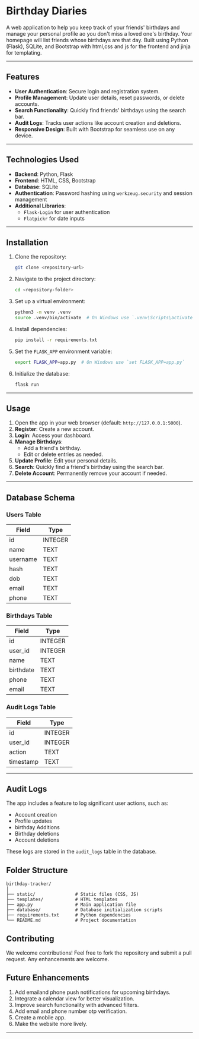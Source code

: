 # Birthday Diaries

A web application to help you keep track of your friends' birthdays and manage your personal profile ao you don't miss a loved one's birthday. Your homepage will list friends whose birthdays are that day. Built using Python (Flask), SQLite, and Bootstrap with html,css and js for the frontend and jinja for templating.

---

## Features

- **User Authentication**: Secure login and registration system.
- **Profile Management**: Update user details, reset passwords, or delete accounts.
- **Search Functionality**: Quickly find friends' birthdays using the search bar.
- **Audit Logs**: Tracks user actions like account creation and deletions.
- **Responsive Design**: Built with Bootstrap for seamless use on any device.
---

## Technologies Used


- **Backend**: Python, Flask
- **Frontend**: HTML, CSS, Bootstrap
- **Database**: SQLite
- **Authentication**: Password hashing using `werkzeug.security` and session management
- **Additional Libraries**: 
  - `Flask-Login` for user authentication
  - `Flatpickr` for date inputs
---

## Installation

1. Clone the repository:
   ```bash
   git clone <repository-url>
   ```

2. Navigate to the project directory:
   ```bash
   cd <repository-folder>
   ```

3. Set up a virtual environment:
   ```bash
   python3 -m venv .venv
   source .venv/bin/activate  # On Windows use `.venv\Scripts\activate`
   ```

4. Install dependencies:
   ```bash
   pip install -r requirements.txt
   ```

5. Set the `FLASK_APP` environment variable:
   ```bash
   export FLASK_APP=app.py  # On Windows use `set FLASK_APP=app.py`
   ```

6. Initialize the database:
   ```bash
   flask run
   ```

---

## Usage

1. Open the app in your web browser (default: `http://127.0.0.1:5000`). 
2. **Register**: Create a new account.
3. **Login**: Access your dashboard.
4. **Manage Birthdays**:
   - Add a friend's birthday.
   - Edit or delete entries as needed.
4. **Update Profile**: Edit your personal details.
5. **Search**: Quickly find a friend's birthday using the search bar.
6. **Delete Account**: Permanently remove your account if needed.

---

## Database Schema

### Users Table
| Field      | Type    |
|------------|---------|
| id         | INTEGER |
| name       | TEXT    |
| username   | TEXT    |
| hash       | TEXT    |
| dob        | TEXT    |
| email      | TEXT    |
| phone      | TEXT    |

### Birthdays Table
| Field      | Type    |
|------------|---------|
| id         | INTEGER |
| user_id    | INTEGER |
| name       | TEXT    |
| birthdate  | TEXT    |
| phone      | TEXT    |
| email      | TEXT    |

### Audit Logs Table
| Field      | Type    |
|------------|---------|
| id         | INTEGER |
| user_id    | INTEGER |
| action     | TEXT    |
| timestamp  | TEXT    |

---

## Audit Logs

The app includes a feature to log significant user actions, such as:
- Account creation
- Profile updates
- birthday Additions
- Birthday deletions
- Account deletions

These logs are stored in the `audit_logs` table in the database.

## Folder Structure

```
birthday-tracker/
│
├── static/               # Static files (CSS, JS)
├── templates/            # HTML templates
├── app.py                # Main application file
├── database/             # Database initialization scripts
├── requirements.txt      # Python dependencies
└── README.md             # Project documentation
```

## Contributing

We welcome contributions! Feel free to fork the repository and submit a pull request.
Any enhancements are welcome.


## Future Enhancements

1. Add emailand phone push notifications for upcoming birthdays.
2. Integrate a calendar view for better visualization.
3. Improve search functionality with advanced filters.
4. Add email and phone number otp verification.
5. Create a mobile app.
6. Make the website more lively.

---
